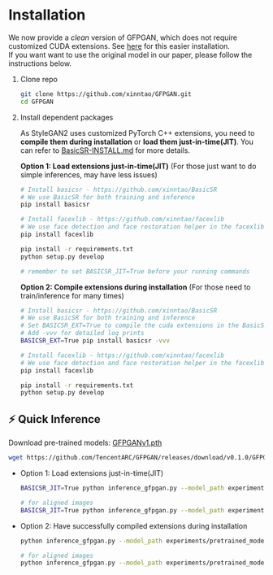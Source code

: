 # Installation

We now provide a *clean* version of GFPGAN, which does not require customized CUDA extensions. See [here](README.md#installation) for this easier installation.<br>
If you want want to use the original model in our paper, please follow the instructions below.

1. Clone repo

    ```bash
    git clone https://github.com/xinntao/GFPGAN.git
    cd GFPGAN
    ```

1. Install dependent packages

    As StyleGAN2 uses customized PyTorch C++ extensions, you need to **compile them during installation** or **load them just-in-time(JIT)**.
    You can refer to [BasicSR-INSTALL.md](https://github.com/xinntao/BasicSR/blob/master/INSTALL.md) for more details.

    **Option 1: Load extensions just-in-time(JIT)** (For those just want to do simple inferences, may have less issues)

    ```bash
    # Install basicsr - https://github.com/xinntao/BasicSR
    # We use BasicSR for both training and inference
    pip install basicsr

    # Install facexlib - https://github.com/xinntao/facexlib
    # We use face detection and face restoration helper in the facexlib package
    pip install facexlib

    pip install -r requirements.txt
    python setup.py develop

    # remember to set BASICSR_JIT=True before your running commands
    ```

    **Option 2: Compile extensions during installation** (For those need to train/inference for many times)

    ```bash
    # Install basicsr - https://github.com/xinntao/BasicSR
    # We use BasicSR for both training and inference
    # Set BASICSR_EXT=True to compile the cuda extensions in the BasicSR - It may take several minutes to compile, please be patient
    # Add -vvv for detailed log prints
    BASICSR_EXT=True pip install basicsr -vvv

    # Install facexlib - https://github.com/xinntao/facexlib
    # We use face detection and face restoration helper in the facexlib package
    pip install facexlib

    pip install -r requirements.txt
    python setup.py develop
    ```

## :zap: Quick Inference

Download pre-trained models: [GFPGANv1.pth](https://github.com/TencentARC/GFPGAN/releases/download/v0.1.0/GFPGANv1.pth)

```bash
wget https://github.com/TencentARC/GFPGAN/releases/download/v0.1.0/GFPGANv1.pth -P experiments/pretrained_models
```

- Option 1: Load extensions just-in-time(JIT)

    ```bash
    BASICSR_JIT=True python inference_gfpgan.py --model_path experiments/pretrained_models/GFPGANv1.pth --test_path inputs/whole_imgs --save_root results --arch original --channel 1

    # for aligned images
    BASICSR_JIT=True python inference_gfpgan.py --model_path experiments/pretrained_models/GFPGANv1.pth --test_path inputs/cropped_faces --save_root results --arch original --channel 1 --aligned
    ```

- Option 2: Have successfully compiled extensions during installation

    ```bash
    python inference_gfpgan.py --model_path experiments/pretrained_models/GFPGANv1.pth --test_path inputs/whole_imgs --save_root results --arch original --channel 1

    # for aligned images
    python inference_gfpgan.py --model_path experiments/pretrained_models/GFPGANv1.pth --test_path inputs/cropped_faces --save_root results --arch original --channel 1 --aligned
    ```

